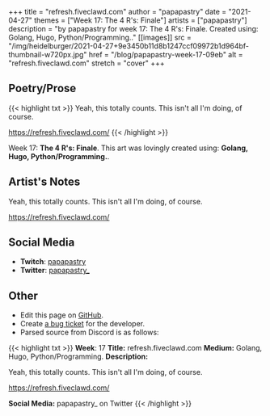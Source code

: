 +++
title =       "refresh.fiveclawd.com"
author =      "papapastry"
date =        "2021-04-27"
themes =      ["Week 17: The 4 R's: Finale"]
artists =     ["papapastry"]
description = "by papapastry for week 17: The 4 R's: Finale. Created using: Golang, Hugo, Python/Programming.."
[[images]]
              src = "/img/heidelburger/2021-04-27+9e3450b11d8b1247ccf09972b1d964bf-thumbnail-w720px.jpg"
              href = "/blog/papapastry-week-17-09eb"
              alt = "refresh.fiveclawd.com"
              stretch = "cover"
+++

## Poetry/Prose

{{< highlight txt >}}
Yeah, this totally counts. This isn't all I'm doing, of course.

https://refresh.fiveclawd.com/
{{< /highlight >}}

Week 17: **The 4 R's: Finale**. This art was lovingly created using: **Golang, Hugo, Python/Programming.**.

## Artist's Notes

Yeah, this totally counts. This isn't all I'm doing, of course.

https://refresh.fiveclawd.com/

## Social Media

- **Twitch**: <a href='https://twitch.tv/papapastry' target='_blank'>papapastry</a>
- **Twitter**: <a href='https://twitter.com/papapastry_' target='_blank'>papapastry_</a>

## Other

- Edit this page on [GitHub](https://github.com/teaminkling/web-refresh/edit/main/content/blog/papapastry-week-17-09eb.md).
- Create [a bug ticket](https://github.com/teaminkling/web-refresh/issues/new?assignees=&labels=bug&template=problem-report.md&title=) for the developer.
- Parsed source from Discord is as follows:

{{< highlight txt >}}
**Week**: 17
**Title:** refresh.fiveclawd.com
**Medium:** Golang, Hugo, Python/Programming.
**Description:**

Yeah, this totally counts. This isn't all I'm doing, of course.

https://refresh.fiveclawd.com/

**Social Media:** papapastry_ on Twitter
{{< /highlight >}}
